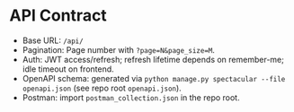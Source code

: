 # API Contract

- Base URL: `/api/`
- Pagination: Page number with `?page=N&page_size=M`.
- Auth: JWT access/refresh; refresh lifetime depends on remember-me; idle timeout on frontend.
- OpenAPI schema: generated via `python manage.py spectacular --file openapi.json` (see repo root `openapi.json`).
- Postman: import `postman_collection.json` in the repo root.
